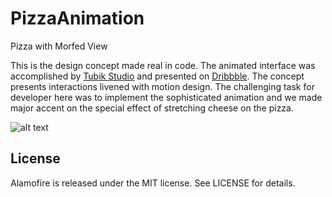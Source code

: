 # PizzaAnimation
Pizza with Morfed View

This is the design concept made real in code. The animated interface was accomplished by <a href="http://tubikstudio.com" rel="nofollow">Tubik Studio</a> and presented on <a href="https://dribbble.com/shots/2736160-GIF-Animation-for-Recipes-and-Cooking" rel="nofollow">Dribbble</a>. The concept presents interactions livened with motion design. The challenging task for developer here was to implement the sophisticated animation and we made major accent on the special effect of stretching cheese on the pizza.


<img src="http://i.giphy.com/26ufn7dMGTZCRny3C.gif" alt="alt text">

## License

Alamofire is released under the MIT license. See LICENSE for details.
